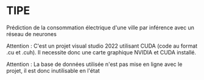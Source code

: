 # TIPE
Prédiction de la consommation électrique d'une ville par inférence avec un réseau de neurones

Attention : C'est un projet visual studio 2022 utilisant CUDA (code au format .cu et .cuh). Il necessite donc une carte graphique NVIDIA et CUDA installé.

Attention : La base de données utilisée n'est pas mise en ligne avec le projet, il est donc inutilisable en l'état
